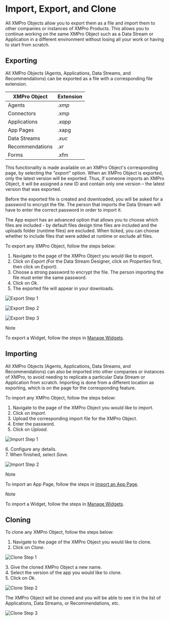 # Import, Export, and Clone

All XMPro Objects allow you to export them as a file and import them to other companies or instances of XMPro Products. This allows you to continue working on the same XMPro Object such as a Data Stream or Application in a different environment without losing all your work or having to start from scratch.

## Exporting

All XMPro Objects (Agents, Applications, Data Streams, and Recommendations) can be exported as a file with a corresponding file extension.&#x20;

| XMPro Object    | Extension |
| --------------- | --------- |
| Agents          | _.xmp_    |
| Connectors      | .xmp      |
| Applications    | _.xapp_   |
| App Pages       | .xapg     |
| Data Streams    | _.xuc_    |
| Recommendations | _.xr_     |
| Forms           | .xfm      |

This functionality is made available on an XMPro Object's corresponding page, by selecting the _"export"_ option. When an XMPro Object is exported, only the latest version will be exported. Thus, if someone imports an XMPro Object, it will be assigned a new ID and contain only one version – the latest version that was exported.&#x20;

Before the exported file is created and downloaded, you will be asked for a password to encrypt the file. The person that imports the Data Stream will have to enter the correct password in order to import it.

The App export has an advanced option that allows you to choose which files are included - by default files design time files are included and the uploads folder (runtime files) are excluded. When ticked, you can choose whether to include files that were added at runtime or exclude all files.

To export any XMPro Object, follow the steps below:

1. Navigate to the page of the XMPro Object you would like to export.
2. Click on _Export (_&#x46;or the Data Stream Designer, click on _Properties_ first, then click on _Export)._
3. Choose a strong password to encrypt the file. The person importing the file must enter the same password.
4. Click on _Ok_.
5. The exported file will appear in your downloads.

![Export Step 1](images/import-export-clone-1.png)

![Export Step 2](images/import-export-clone-2.png)

![Export Step 3](images/import-export-clone-3.png)

> [!NOTE]
> To export a Widget, follow the steps in [Manage Widgets](apps/manage-widgets.md#exporting-a-widget).

## Importing

All XMPro Objects (Agents, Applications, Data Streams, and Recommendations) can also be imported into other companies or instances of XMPro, to avoid needing to replicate a particular Data Stream or Application from scratch. Importing is done from a different location as exporting, which is on the page for the corresponding feature.&#x20;

To import any XMPro Object, follow the steps below:

1. Navigate to the page of the XMPro Object you would like to import.
2. Click on _Import_.
3. Upload the corresponding import file for the XMPro Object.
4. Enter the password.
5. Click on _Upload._

![Import Step 1](images/import-export-clone-4.png)

&#x20;   6\. Configure any details.\
&#x20;   7\. When finished, select _Save_.

![Import Step 2](images/import-export-clone-5.png)

> [!NOTE]
> To import an App Page, follow the steps in [Import an App Page](apps/import-an-app-page.md).

> [!NOTE]
> To import a Widget, follow the steps in [Manage Widgets](apps/manage-widgets.md#importing-a-widget).

## Cloning

To clone any XMPro Object, follow the steps below:

1. Navigate to the page of the XMPro Object you would like to clone.
2. Click on _Clone_.

![Clone Step 1](images/import-export-clone-6.png)

&#x20;   3\. Give the cloned XMPro Object a new name.\
&#x20;   4\. Select the version of the app you would like to clone.\
&#x20;   5\. Click on _Ok_.

![Clone Step 2](images/import-export-clone-7.png)

The XMPro Object will be cloned and you will be able to see it in the list of Applications, Data Streams, or Recommendations, etc.

![Clone Step 3](images/import-export-clone-8.png)

















